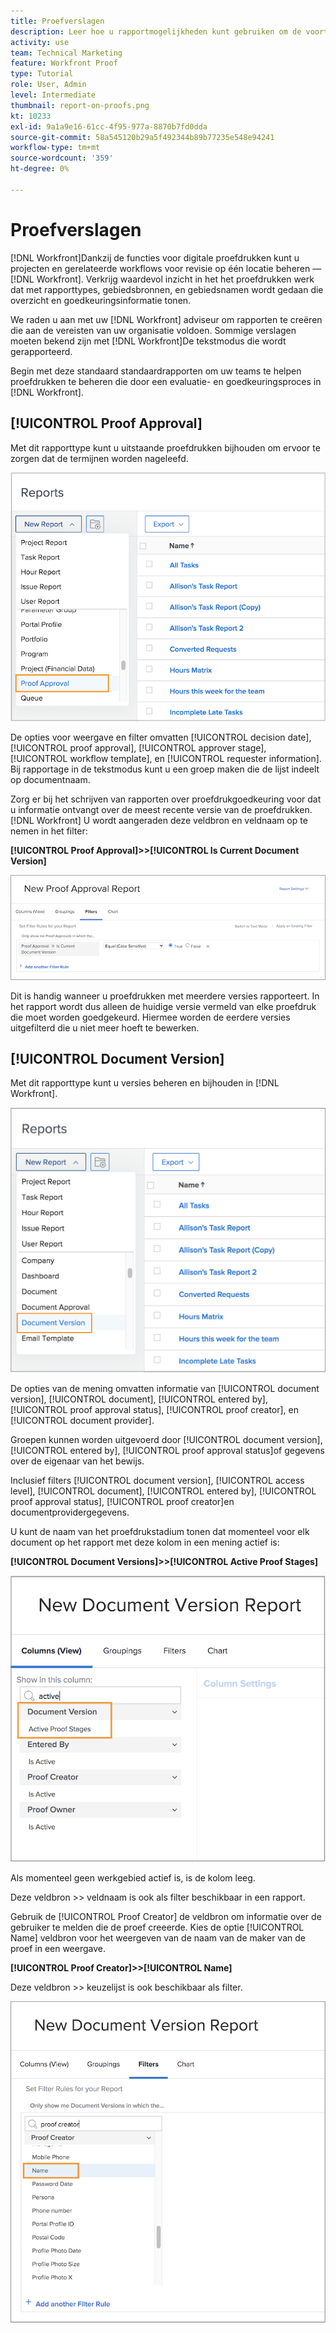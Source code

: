 ```yaml
---
title: Proefverslagen
description: Leer hoe u rapportmogelijkheden kunt gebruiken om de voortgang van proefdrukken te beheren.
activity: use
team: Technical Marketing
feature: Workfront Proof
type: Tutorial
role: User, Admin
level: Intermediate
thumbnail: report-on-proofs.png
kt: 10233
exl-id: 9a1a9e16-61cc-4f95-977a-8870b7fd0dda
source-git-commit: 58a545120b29a5f492344b89b77235e548e94241
workflow-type: tm+mt
source-wordcount: '359'
ht-degree: 0%

---
```


# Proefverslagen

[!DNL Workfront]Dankzij de functies voor digitale proefdrukken kunt u projecten en gerelateerde workflows voor revisie op één locatie beheren — [!DNL Workfront]. Verkrijg waardevol inzicht in het het proefdrukken werk dat met rapporttypes, gebiedsbronnen, en gebiedsnamen wordt gedaan die overzicht en goedkeuringsinformatie tonen.

We raden u aan met uw [!DNL Workfront] adviseur om rapporten te creëren die aan de vereisten van uw organisatie voldoen. Sommige verslagen moeten bekend zijn met [!DNL Workfront]De tekstmodus die wordt gerapporteerd.

Begin met deze standaard standaardrapporten om uw teams te helpen proefdrukken te beheren die door een evaluatie- en goedkeuringsproces in [!DNL Workfront].

## [!UICONTROL Proof Approval]

Met dit rapporttype kunt u uitstaande proefdrukken bijhouden om ervoor te zorgen dat de termijnen worden nageleefd.

![Selecteren [!UICONTROL Proof Approval] van de [!UICONTROL New Report] vervolgkeuzemenu](assets/proof-system-setups-proof-approval-report.png)

De opties voor weergave en filter omvatten [!UICONTROL decision date], [!UICONTROL proof approval], [!UICONTROL approver stage], [!UICONTROL workflow template], en [!UICONTROL requester information]. Bij rapportage in de tekstmodus kunt u een groep maken die de lijst indeelt op documentnaam.

Zorg er bij het schrijven van rapporten over proefdrukgoedkeuring voor dat u informatie ontvangt over de meest recente versie van de proefdrukken. [!DNL Workfront] U wordt aangeraden deze veldbron en veldnaam op te nemen in het filter:

**[!UICONTROL Proof Approval]>>[!UICONTROL Is Current Document Version]**

![Tabblad Filters in rapportbuilder](assets/proof-system-setups-proof-approval-report-is-current-version.png)

Dit is handig wanneer u proefdrukken met meerdere versies rapporteert. In het rapport wordt dus alleen de huidige versie vermeld van elke proefdruk die moet worden goedgekeurd. Hiermee worden de eerdere versies uitgefilterd die u niet meer hoeft te bewerken.

## [!UICONTROL Document Version]

Met dit rapporttype kunt u versies beheren en bijhouden in [!DNL Workfront].

![Selecteren [!UICONTROL Document Version] van de [!UICONTROL New Report] vervolgkeuzemenu](assets/proof-system-setups-document-version-report.png)

De opties van de mening omvatten informatie van [!UICONTROL document version], [!UICONTROL document], [!UICONTROL entered by], [!UICONTROL proof approval status], [!UICONTROL proof creator], en [!UICONTROL document provider].

Groepen kunnen worden uitgevoerd door [!UICONTROL document version], [!UICONTROL entered by], [!UICONTROL proof approval status]of gegevens over de eigenaar van het bewijs.

Inclusief filters [!UICONTROL document version], [!UICONTROL access level], [!UICONTROL document], [!UICONTROL entered by], [!UICONTROL proof approval status], [!UICONTROL proof creator]en documentprovidergegevens.

U kunt de naam van het proefdrukstadium tonen dat momenteel voor elk document op het rapport met deze kolom in een mening actief is:

**[!UICONTROL Document Versions]>>[!UICONTROL Active Proof Stages]**

![Tabblad Filters in rapportbuilder](assets/proof-system-setups-active-proof-stages.png)

Als momenteel geen werkgebied actief is, is de kolom leeg.

Deze veldbron >> veldnaam is ook als filter beschikbaar in een rapport.

Gebruik de [!UICONTROL Proof Creator] de veldbron om informatie over de gebruiker te melden die de proef creeerde. Kies de optie [!UICONTROL Name] veldbron voor het weergeven van de naam van de maker van de proef in een weergave.

**[!UICONTROL Proof Creator]>>[!UICONTROL Name]**

Deze veldbron >> keuzelijst is ook beschikbaar als filter.

![Tabblad Filters in rapportbuilder](assets/proof-system-setups-proof-creator-name.png)

<!--
Learn More Icon
Learn how to create reports in [!DNL Workfront] with the Report Creation class.
Access to proofing functionality
-->
